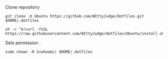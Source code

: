 Clone repository

```
git clone -b Ubuntu https://github.com/WIttyJudge/dotfiles.git $HOME/.dotfiles

sh -c "$(curl -fsSL https://raw.githubusercontent.com/WIttyJudge/dotfiles/Ubuntu/install.sh)"
```

Sets permission .

```
sudo chown -R $(whoami) $HOME/.dotfiles
```
